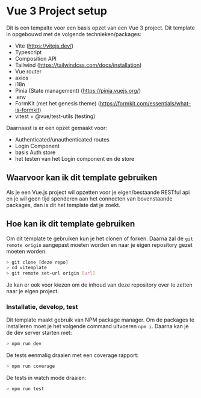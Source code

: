 # Vue 3 Project setup

Dit is een tempalte voor een basis opzet van een Vue 3 project. Dit template in opgebouwd met de volgende technieken/packages:
- Vite (https://vitejs.dev/)
- Typescript
- Composition API
- Tailwind (https://tailwindcss.com/docs/installation)
- Vue router
- axios
- i18n
- Pinia (State management) (https://pinia.vuejs.org/)
- .env
- FormKit (met het genesis theme) (https://formkit.com/essentials/what-is-formkit)
- vitest + @vue/test-utils (testing)

Daarnaast is er een opzet gemaakt voor:
- Authenticated/unauthenticated routes
- Login Component
- basis Auth store
- het testen van het Login component en de store

## Waarvoor kan ik dit template gebruiken
Als je een Vue.js project wil opzetten voor je eigen/bestaande RESTful api en je wil geen tijd spenderen aan het connecten van bovenstaande packages, dan is dit het template dat je zoekt.

## Hoe kan ik dit template gebruiken
Om dit template te gebruiken kun je het clonen of forken. Daarna zal de `git remote origin` aangepast moeten worden en naar je eigen repository gezet moeten worden. 

```bash
> git clone [deze repo]
> cd vitemplate
> git remote set-url origin [url]

```
Je kan er ook voor kiezen om de inhoud van deze repository over te zetten naar je eigen project.

### Installatie, develop, test
Dit template maakt gebruik van NPM package manager. Om de packages te installeren moet je het volgende command uitvoeren `npm i`.
Daarna kan je de dev server starten met:
```bash
> npm run dev
```
De tests eenmalig draaien met een coverage rapport:
```bash
> npm run coverage
```
De tests in watch mode draaien:
```bash
> npm run test
```

